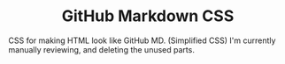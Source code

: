 <h1 align="center">GitHub Markdown CSS</h1>

CSS for making HTML look like GitHub MD. (Simplified CSS)
I'm currently manually reviewing, and deleting the unused parts.